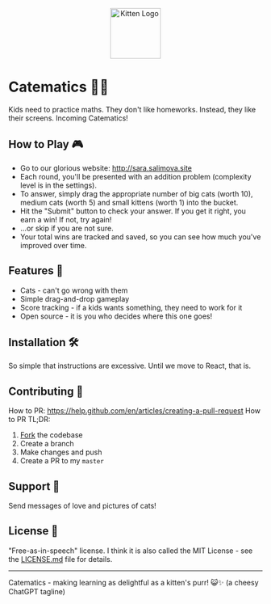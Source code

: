 <p align="center">
  <img src="https://coderoo.com.au/projects/sarasoft/images/kitten.png" alt="Kitten Logo" height="100"/>
</p>

# Catematics 🐾🔢

Kids need to practice maths. They don't like homeworks. Instead, they like their screens. Incoming Catematics!

## How to Play 🎮

- Go to our glorious website: http://sara.salimova.site
- Each round, you'll be presented with an addition problem (complexity level is in the settings).
- To answer, simply drag the appropriate number of big cats (worth 10), medium cats (worth 5) and small kittens (worth 1) into the bucket.
- Hit the "Submit" button to check your answer. If you get it right, you earn a win! If not, try again!
- ...or skip if you are not sure.
- Your total wins are tracked and saved, so you can see how much you've improved over time.

## Features 🌟

- Cats - can't go wrong with them
- Simple drag-and-drop gameplay
- Score tracking - if a kids wants something, they need to work for it
- Open source - it is you who decides where this one goes!

## Installation 🛠️

So simple that instructions are excessive. Until we move to React, that is.

## Contributing 🤝

How to PR: https://help.github.com/en/articles/creating-a-pull-request
How to PR TL;DR:

1. [Fork](https://help.github.com/en/articles/fork-a-repo) the codebase
2. Create a branch
3. Make changes and push
4. Create a PR to my `master`

## Support 🙌

Send messages of love and pictures of cats!

## License 📄

"Free-as-in-speech" license. I think it is also called the MIT License - see the [LICENSE.md](LICENSE) file for details.

---

Catematics - making learning as delightful as a kitten's purr! 😺✨ (a cheesy ChatGPT tagline)
